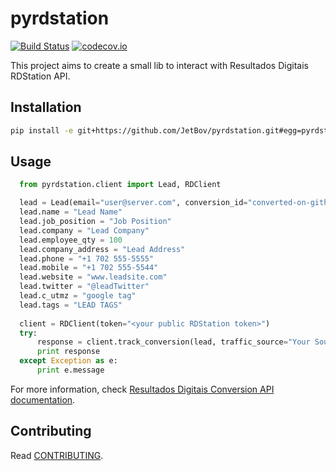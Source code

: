 # pyrdstation

[![Build Status](https://travis-ci.org/JetBov/pyrdstation.svg?branch=master)](https://travis-ci.org/JetBov/pyrdstation)
[![codecov.io](https://codecov.io/github/hbetts/orbitalpy/coverage.svg?branch=master)](https://codecov.io/github/JetBov/pyrdstation?branch=master)

This project aims to create a small lib to interact with Resultados Digitais RDStation API.

## Installation

```bash
pip install -e git+https://github.com/JetBov/pyrdstation.git#egg=pyrdstation
```

## Usage

```python
  from pyrdstation.client import Lead, RDClient

  lead = Lead(email="user@server.com", conversion_id="converted-on-github")
  lead.name = "Lead Name"
  lead.job_position = "Job Position"
  lead.company = "Lead Company"
  lead.employee_qty = 100
  lead.company_address = "Lead Address"
  lead.phone = "+1 702 555-5555"
  lead.mobile = "+1 702 555-5544"
  lead.website = "www.leadsite.com"
  lead.twitter = "@leadTwitter"
  lead.c_utmz = "google tag"
  lead.tags = "LEAD TAGS"
  
  client = RDClient(token="<your public RDStation token>")
  try:
      response = client.track_conversion(lead, traffic_source="Your Source")
      print response
  except Exception as e:
      print e.message
```

For more information, check [Resultados Digitais Conversion API documentation](ajuda.rdstation.com.br/hc/pt-br/sections/200626689-Integrações-com-Sistema-Próprio-via-API-).

## Contributing

Read [CONTRIBUTING](CONTRIBUTING.md).
